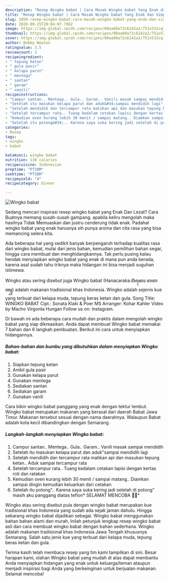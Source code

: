 ```yaml
---
description: "Resep Wingko babat | Cara Masak Wingko babat Yang Enak dan Simpel"
title: "Resep Wingko babat | Cara Masak Wingko babat Yang Enak dan Simpel"
slug: 1050-resep-wingko-babat-cara-masak-wingko-babat-yang-enak-dan-simpel
date: 2020-09-25T20:04:07.796Z
image: https://img-global.cpcdn.com/recipes/00aa60a72c6142a2/751x532cq70/wingko-babat-foto-resep-utama.jpg
thumbnail: https://img-global.cpcdn.com/recipes/00aa60a72c6142a2/751x532cq70/wingko-babat-foto-resep-utama.jpg
cover: https://img-global.cpcdn.com/recipes/00aa60a72c6142a2/751x532cq70/wingko-babat-foto-resep-utama.jpg
author: Bobby Newton
ratingvalue: 3.5
reviewcount: 3
recipeingredient:
- " tepung ketan"
- " gula pasir"
- " kelapa parut"
- " mentega"
- " santan"
- " garam"
- " vanili"
recipeinstructions:
- "Campur santan.. Mentega.. Gula.. Garam.. Vanili masak sampai mendidih"
- "Setelah itu masukan kelapa parut dan aduk&#34;sampai mendidih lagi"
- "Setelah mendidih dan tercampur rata matikan api dan masukan tepung ketan.. Aduk sampai tercampur rata"
- "Setelah tercampur rata.. Tuang kedalam cetakan lapisi dengan kertas roti dan ratakan"
- "Kemudian oven kurang lebih 30 menit / sampai matang.. Diamkan sampai dingin kemudian keluarkan dari cetakan"
- "Setelah itu potong&#34;.. Karena saya suka kering jadi setelah di potong&#34; masih aku panggang diatas teflon* SELAMAT MENCOBA 👩‍🍳*"
categories:
- Resep
tags:
- wingko
- babat

katakunci: wingko babat 
nutrition: 130 calories
recipecuisine: Indonesian
preptime: "PT38M"
cooktime: "PT38M"
recipeyield: "4"
recipecategory: Dinner

---
```



![Wingko babat](https://img-global.cpcdn.com/recipes/00aa60a72c6142a2/751x532cq70/wingko-babat-foto-resep-utama.jpg)

Sedang mencari inspirasi resep wingko babat yang Enak Dan Lezat? Cara Buatnya memang susah-susah gampang. apabila keliru mengolah maka hasilnya Tidak Memuaskan dan justru cenderung tidak enak. Padahal wingko babat yang enak harusnya sih punya aroma dan cita rasa yang bisa memancing selera kita.

Ada beberapa hal yang sedikit banyak berpengaruh terhadap kualitas rasa dari wingko babat, mulai dari jenis bahan, kemudian pemilihan bahan segar, hingga cara membuat dan menghidangkannya. Tak perlu pusing kalau hendak menyiapkan wingko babat yang enak di mana pun anda berada, karena asal sudah tahu triknya maka hidangan ini bisa menjadi suguhan istimewa.

Wingko atau sering disebut juga Wingko babat (Hanacaraka:ꦮꦶꦁꦏꦺꦴ ꦧꦧꦠ꧀) adalah makanan tradisional khas Indonesia. Wingko adalah sejenis kue yang terbuat dari kelapa muda, tepung beras ketan dan gula. Song Title: WINGKO BABAT Cipt.: Sonata Klaki &amp; Poer MS Arranger: Kohar Kahler Video by Macho Virgonta Hungan Follow us on: Instagram.


Di bawah ini ada beberapa cara mudah dan praktis dalam mengolah wingko babat yang siap dikreasikan. Anda dapat membuat Wingko babat memakai 7 bahan dan 6 langkah pembuatan. Berikut ini cara untuk menyiapkan hidangannya.

<!--inarticleads1-->

##### Bahan-bahan dan bumbu yang dibutuhkan dalam menyiapkan Wingko babat:

1. Siapkan  tepung ketan
1. Ambil  gula pasir
1. Gunakan  kelapa parut
1. Gunakan  mentega
1. Sediakan  santan
1. Sediakan  garam
1. Gunakan  vanili


Cara bikin wingko babat panggang yang enak dengan tektur lembut. Wingko babat merupakan makanan yang berasal dari daerah Babat Jawa Timur. Makanan tersebut sesuai dengan nama daerahnya. Walaupun Babat adalah kota kecil dibandingkan dengan Semarang. 

<!--inarticleads2-->

##### Langkah-langkah menyiapkan Wingko babat:

1. Campur santan.. Mentega.. Gula.. Garam.. Vanili masak sampai mendidih
1. Setelah itu masukan kelapa parut dan aduk&#34;sampai mendidih lagi
1. Setelah mendidih dan tercampur rata matikan api dan masukan tepung ketan.. Aduk sampai tercampur rata
1. Setelah tercampur rata.. Tuang kedalam cetakan lapisi dengan kertas roti dan ratakan
1. Kemudian oven kurang lebih 30 menit / sampai matang.. Diamkan sampai dingin kemudian keluarkan dari cetakan
1. Setelah itu potong&#34;.. Karena saya suka kering jadi setelah di potong&#34; masih aku panggang diatas teflon* SELAMAT MENCOBA 👩‍🍳*


Wingko atau sering disebut pula dengan wingko babat merupakan kue tradisional khas Indonesia yang sudah ada sejak jaman dahulu. Hingga sekarang wingko babat dijadikan sebagai. Wingko babat menggunakan bahan bahan alami dan murah, Inilah petunjuk lengkap resep wingko babat asli dan cara membuat wingko babat dengan bahan sederhana. Wingko adalah makanan tradisional khas Indonesia Jawa Tengah khususnya Semarang. Salah satu jenis kue yang terbuat dari kelapa muda, tepung beras ketan dan gula. 

Terima kasih telah membaca resep yang tim kami tampilkan di sini. Besar harapan kami, olahan Wingko babat yang mudah di atas dapat membantu Anda menyiapkan hidangan yang enak untuk keluarga/teman ataupun menjadi inspirasi bagi Anda yang berkeinginan untuk berjualan makanan. Selamat mencoba!
